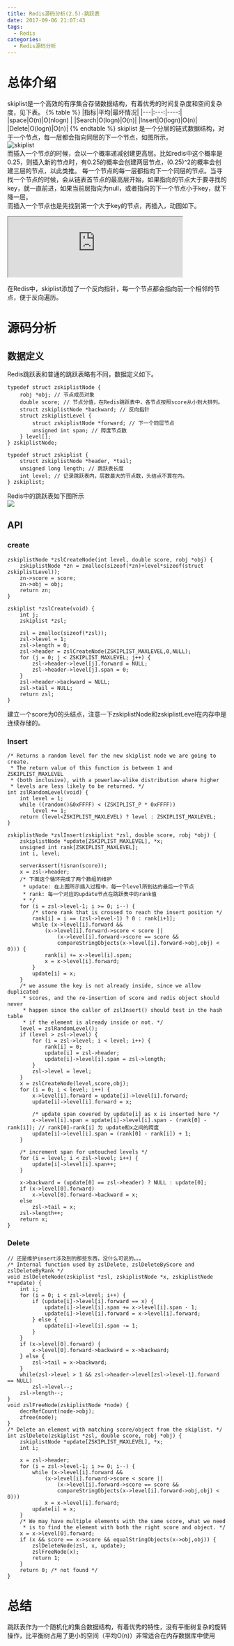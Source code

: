 ```yaml
---
title: Redis源码分析(2.5)-跳跃表
date: 2017-09-06 21:07:43
tags:
  - Redis
categories:
  - Redis源码分析
---
```

# 总体介绍
skiplist是一个高效的有序集合存储数据结构，有着优秀的时间复杂度和空间复杂度，见下表。
{% table %}
|指标|平均|最坏情况|
|---|:---:|----:|
|space|O(n)|O(nlogn) |
|Search|O(logn)|O(n)|
|Insert|O(logn)|O(n)|
|Delete|O(logn)|O(n)|
{% endtable %}
skiplist 是一个分层的链式数据结构，对于一个节点，每一层都会指向同层的下一个节点，如图所示。  
![skiplist](http://iridescent.com.cn/Reference/skiplist.png)  
而插入一个节点的时候，会以一个概率递减创建更高层。比如redis中这个概率是0.25，则插入新的节点时，有0.25的概率会创建两层节点，(0.25)^2的概率会创建三层的节点，以此类推。 
每一个节点的每一层都指向下一个同层的节点。当寻找一个节点的时候，会从链表首节点的最高层开始，如果指向的节点大于要寻找的key，就一直前进，如果当前层指向为null，或者指向的下一个节点小于key，就下降一层。  
而插入一个节点也是先找到第一个大于key的节点，再插入，动图如下。
<iframe width=400 height=138 src="http://iridescent.com.cn/Reference/skiplist_insert.gif" ></iframe> 

在Redis中，skiplist添加了一个反向指针，每一个节点都会指向前一个相邻的节点，便于反向遍历。
# 源码分析
## 数据定义
Redis跳跃表和普通的跳跃表略有不同，数据定义如下。
```
typedef struct zskiplistNode {
    robj *obj; // 节点成员对象
    double score; // 节点分值，在Redis跳跃表中，各节点按照score从小到大排列。
    struct zskiplistNode *backward; // 反向指针
    struct zskiplistLevel {
        struct zskiplistNode *forward; // 下一个同层节点
        unsigned int span; // 跨度节点数
    } level[];
} zskiplistNode;

typedef struct zskiplist {
    struct zskiplistNode *header, *tail;
    unsigned long length; // 跳跃表长度
    int level; // 记录跳跃表内，层数最大的节点数，头结点不算在内。
} zskiplist;
```
Redis中的跳跃表如下图所示  
![](https://iridescent.com.cn/Reference/skiplist_redis.png)
## API
### create
```
zskiplistNode *zslCreateNode(int level, double score, robj *obj) {
    zskiplistNode *zn = zmalloc(sizeof(*zn)+level*sizeof(struct zskiplistLevel));
    zn->score = score;
    zn->obj = obj;
    return zn;
}

zskiplist *zslCreate(void) {
    int j;
    zskiplist *zsl;

    zsl = zmalloc(sizeof(*zsl));
    zsl->level = 1;
    zsl->length = 0;
    zsl->header = zslCreateNode(ZSKIPLIST_MAXLEVEL,0,NULL);
    for (j = 0; j < ZSKIPLIST_MAXLEVEL; j++) {
        zsl->header->level[j].forward = NULL;
        zsl->header->level[j].span = 0;
    }
    zsl->header->backward = NULL;
    zsl->tail = NULL;
    return zsl;
}
```
建立一个score为0的头结点，注意一下zskiplistNode和zskiplistLevel在内存中是连续存储的。
### Insert
```
/* Returns a random level for the new skiplist node we are going to create.
 * The return value of this function is between 1 and ZSKIPLIST_MAXLEVEL
 * (both inclusive), with a powerlaw-alike distribution where higher
 * levels are less likely to be returned. */
int zslRandomLevel(void) {
    int level = 1;
    while ((random()&0xFFFF) < (ZSKIPLIST_P * 0xFFFF))
        level += 1;
    return (level<ZSKIPLIST_MAXLEVEL) ? level : ZSKIPLIST_MAXLEVEL;
}

zskiplistNode *zslInsert(zskiplist *zsl, double score, robj *obj) {
    zskiplistNode *update[ZSKIPLIST_MAXLEVEL], *x;
    unsigned int rank[ZSKIPLIST_MAXLEVEL];
    int i, level;

    serverAssert(!isnan(score));
    x = zsl->header;
    /* 下面这个循环完成了两个数组的维护
     * update: 在上图所示插入过程中，每一个level所到达的最后一个节点 
     * rank: 每一个对应的update节点在跳跃表中的rank值
     * */
    for (i = zsl->level-1; i >= 0; i--) {
        /* store rank that is crossed to reach the insert position */
        rank[i] = i == (zsl->level-1) ? 0 : rank[i+1];
        while (x->level[i].forward &&
            (x->level[i].forward->score < score ||
                (x->level[i].forward->score == score &&
                compareStringObjects(x->level[i].forward->obj,obj) < 0))) {
            rank[i] += x->level[i].span;
            x = x->level[i].forward;
        }
        update[i] = x;
    }
    /* we assume the key is not already inside, since we allow duplicated
     * scores, and the re-insertion of score and redis object should never
     * happen since the caller of zslInsert() should test in the hash table
     * if the element is already inside or not. */
    level = zslRandomLevel();
    if (level > zsl->level) {
        for (i = zsl->level; i < level; i++) {
            rank[i] = 0;
            update[i] = zsl->header;
            update[i]->level[i].span = zsl->length;
        }
        zsl->level = level;
    }
    x = zslCreateNode(level,score,obj);
    for (i = 0; i < level; i++) {
        x->level[i].forward = update[i]->level[i].forward;
        update[i]->level[i].forward = x;

        /* update span covered by update[i] as x is inserted here */
        x->level[i].span = update[i]->level[i].span - (rank[0] - rank[i]); // rank[0]-rank[i] 为 update和x之间的跨度
        update[i]->level[i].span = (rank[0] - rank[i]) + 1;
    }

    /* increment span for untouched levels */
    for (i = level; i < zsl->level; i++) {
        update[i]->level[i].span++;
    }

    x->backward = (update[0] == zsl->header) ? NULL : update[0];
    if (x->level[0].forward)
        x->level[0].forward->backward = x;
    else
        zsl->tail = x;
    zsl->length++;
    return x;
}
```
### Delete
```
// 还是维护insert涉及到的那些东西，没什么可说的。。。
/* Internal function used by zslDelete, zslDeleteByScore and zslDeleteByRank */
void zslDeleteNode(zskiplist *zsl, zskiplistNode *x, zskiplistNode **update) {
    int i;
    for (i = 0; i < zsl->level; i++) {
        if (update[i]->level[i].forward == x) {
            update[i]->level[i].span += x->level[i].span - 1;
            update[i]->level[i].forward = x->level[i].forward;
        } else {
            update[i]->level[i].span -= 1;
        }
    }
    if (x->level[0].forward) {
        x->level[0].forward->backward = x->backward;
    } else {
        zsl->tail = x->backward;
    }
    while(zsl->level > 1 && zsl->header->level[zsl->level-1].forward == NULL)
        zsl->level--;
    zsl->length--;
}
void zslFreeNode(zskiplistNode *node) {
    decrRefCount(node->obj);
    zfree(node);
}
/* Delete an element with matching score/object from the skiplist. */
int zslDelete(zskiplist *zsl, double score, robj *obj) {
    zskiplistNode *update[ZSKIPLIST_MAXLEVEL], *x;
    int i;

    x = zsl->header;
    for (i = zsl->level-1; i >= 0; i--) {
        while (x->level[i].forward &&
            (x->level[i].forward->score < score ||
                (x->level[i].forward->score == score &&
                compareStringObjects(x->level[i].forward->obj,obj) < 0)))
            x = x->level[i].forward;
        update[i] = x;
    }
    /* We may have multiple elements with the same score, what we need
     * is to find the element with both the right score and object. */
    x = x->level[0].forward;
    if (x && score == x->score && equalStringObjects(x->obj,obj)) {
        zslDeleteNode(zsl, x, update);
        zslFreeNode(x);
        return 1;
    }
    return 0; /* not found */
}
```
# 总结
跳跃表作为一个随机化的集合数据结构，有着优秀的特性，没有平衡树复杂的旋转操作，比平衡树占用了更小的空间（平均O(n)）非常适合在内存数据库中使用